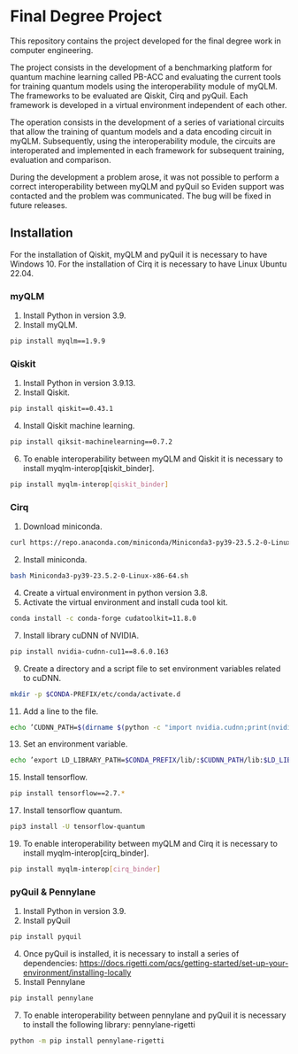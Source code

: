 # Final Degree Project

This repository contains the project developed for the final degree work in computer engineering. 

The project consists in the development of a benchmarking platform for quantum machine learning called PB-ACC and evaluating the current tools for training quantum models using the interoperability module of myQLM. The frameworks to be evaluated are Qiskit, Cirq and pyQuil. Each framework is developed in a virtual environment independent of each other. 

The operation consists in the development of a series of variational circuits that allow the training of quantum models and a data encoding circuit in myQLM. Subsequently, using the interoperability module, the circuits are interoperated and implemented in each framework for subsequent training, evaluation and comparison.

During the development a problem arose, it was not possible to perform a correct interoperability between myQLM and pyQuil so Eviden support was contacted and the problem was communicated. The bug will be fixed in future releases. 

 ## Installation

 For the installation of Qiskit, myQLM and pyQuil it is necessary to have Windows 10. For the installation of Cirq it is necessary to have Linux Ubuntu 22.04.

  ### myQLM

 1. Install Python in version 3.9.
 2. Install myQLM.
 ```bash
pip install myqlm==1.9.9
```

 ### Qiskit

 1. Install Python in version 3.9.13.
 2. Install Qiskit.
  ```bash
pip install qiskit==0.43.1
```
 4. Install Qiskit machine learning.
 ```bash
pip install qiksit-machinelearning==0.7.2 
```
 6. To enable interoperability between myQLM and Qiskit it is necessary to install myqlm-interop[qiskit_binder].
 ```bash
pip install myqlm-interop[qiskit_binder]
```

### Cirq

 1. Download miniconda.
  ```bash
curl https://repo.anaconda.com/miniconda/Miniconda3-py39-23.5.2-0-Linuxx86-64.sh -o Miniconda3-py39-23.5.2-0-Linux-x86-64.sh 
```
 2. Install miniconda.
  ```bash
bash Miniconda3-py39-23.5.2-0-Linux-x86-64.sh
```
 4. Create a virtual environment in python version 3.8.
 5. Activate the virtual environment and install cuda tool kit.
 ```bash
conda install -c conda-forge cudatoolkit=11.8.0
```
 7. Install library cuDNN of NVIDIA.
 ```bash
pip install nvidia-cudnn-cu11==8.6.0.163
```
 9. Create a directory and a script file to set environment variables related to cuDNN.
 ```bash
mkdir -p $CONDA-PREFIX/etc/conda/activate.d 
```
 11. Add a line to the file.
 ```bash
echo ’CUDNN_PATH=$(dirname $(python -c "import nvidia.cudnn;print(nvidia.cudnn.file)"))’ » $CONDA_PREFIX/etc/conda/activate.d/env_vars.sh
```
 13. Set an environment variable.
 ```bash
echo ’export LD_LIBRARY_PATH=$CONDA_PREFIX/lib/:$CUDNN_PATH/lib:$LD_LIBRARY_PATH’ » $CONDA_PREFIX/etc/conda/activate.d/env_vars.sh
```
 15. Install tensorflow.
 ```bash
pip install tensorflow==2.7.*
```
 17. Install tensorflow quantum.
 ```bash
pip3 install -U tensorflow-quantum
```
 19. To enable interoperability between myQLM and Cirq it is necessary to install myqlm-interop[cirq_binder].
```bash
pip install myqlm-interop[cirq_binder]
```

### pyQuil & Pennylane

 1. Install Python in version 3.9.
 2. Install pyQuil
  ```bash
pip install pyquil
```
 4. Once pyQuil is installed, it is necessary to install a series of dependencies: https://docs.rigetti.com/qcs/getting-started/set-up-your-environment/installing-locally
 5. Install Pennylane
  ```bash
pip install pennylane
```
 7. To enable interoperability between pennylane and pyQuil it is necessary to install the following library: pennylane-rigetti
```bash
python -m pip install pennylane-rigetti
```

